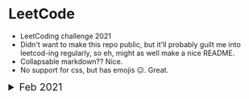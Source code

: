 # LeetCode 

- LeetCoding challenge 2021
- Didn't want to make this repo public, but it'll probably guilt me into leetcod-ing regularly, so eh, might as well make a nice README.
- Collapsable markdown?? Nice.
- No support for css, but has emojis :expressionless:. Great.

<details>
<summary style="font-size:20px">Feb 2021 </summary>

## February 2021

*
   <details>
   <summary> Feb 1 </summary>

   ### Number of 1 Bits
   
   A function that takes an unsigned integer and returns the number of '1' bits it has (also known as the Hamming weight).

   Eg - <br />

   1. 
       * **Input**: 11
       * **Output**: 3
       * **Explaination**: The input 11 (binary string  0000000000000000000000000001011) has a total of three '1' bits.

   2. 
       * **Input**: 32
       * **Output**: 1
       * **Explaination**: The input 32 (binary string  0000000000000000000000000100000) has a total of one '1' bit.
   </details>

*
   <details>
   <summary> Feb 2 </summary>

   ### Trimming a binary tree 

   Given the `root` of a binary search tree and the lowest and highest boundaries as `low` and `high`, trim the tree so that all its elements lies in `[low, high]`. Trimming the tree should not change the relative structure of the elements that will remain in the tree (i.e., any node's descendant should remain a descendant). It can be proven that there is a unique answer.

   Eg - <br />

   1. 
      * **Input**: root = [1,0,2], low = 1, high = 2
      * **Output**: [1,null,2]

   2. 
      * **Input**: root = [3,0,4,null,2,null,null,1], low = 1, high = 3
      * **Output**: [3,2,null,1]

   3. 
      * **Input**: root = [1,null,2], low = 1, high = 3
      * **Output**: [1,null,2]

   </details>

*
   <details>
   <summary> Feb 3 </summary>

   ### Trimming a binary tree 

   Given `head`, the head of a linked list, determine if the linked list has a cycle in it.

   There is a cycle in a linked list if there is some node in the list that can be reached again by continuously following the `next` pointer. Internally, `pos` is used to denote the index of the node that tail's `next` pointer is connected to. **Note that `pos` is not passed as a parameter**.

   Eg - <br />

   1. 
      * **Input**: head = [3,2,0,-4], pos = 1
      * **Output**: true
      * **Explanation**: There is a cycle in the linked list, where the tail connects to the 1st node (0-indexed).

   2. 
      * **Input**: head = [1,2], pos = 0
      * **Output**: true
      * **Explanation**:  There is a cycle in the linked list, where the tail connects to the 0th node.

   3. 
      * **Input**:  head = [1], pos = -1
      * **Output**: false
      * **Explanation**: There is no cycle in the linked list.

   </details>

*
   <details>
   <summary> Feb 4 </summary>

   ### Longest Harmonious Subsequence

   We define a harmonious array as an array where the difference between its maximum value and its minimum value is **exactly** 1.

   Given an integer array `nums`, return the *length of its longest harmonious subsequence among all its possible subsequences*.

   A **subsequence** of array is a sequence that can be derived from the array by deleting some or no elements without changing the order of the remaining elements.
   Eg - <br />

   1. 
      * **Input**: nums = [1,3,2,2,5,2,3,7]
      * **Output**: 5
      * **Explanation**:  The longest harmonious subsequence is [3,2,2,2,3].

   2. 
      * **Input**: nums = [1,2,3,4]
      * **Output**: 2

   3. 
      * **Input**: nums = [1,1,1,1]
      * **Output**: 0

   </details>
   
</details>
